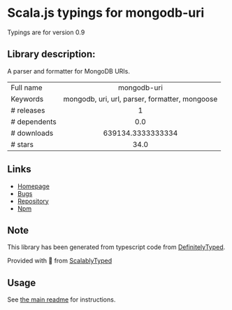 
# Scala.js typings for mongodb-uri

Typings are for version 0.9

## Library description:
A parser and formatter for MongoDB URIs.

|                    |                 |
| ------------------ | :-------------: |
| Full name          | mongodb-uri |
| Keywords           | mongodb, uri, url, parser, formatter, mongoose |
| # releases         | 1 |
| # dependents       | 0.0 |
| # downloads        | 639134.3333333334 |
| # stars            | 34.0 |

## Links
- [Homepage](https://github.com/mongolab/mongodb-uri-node)
- [Bugs](https://github.com/mongolab/mongodb-uri-node/issues)
- [Repository](https://github.com/mongolab/mongodb-uri-node)
- [Npm](https://www.npmjs.com/package/mongodb-uri)
    


## Note
This library has been generated from typescript code from [DefinitelyTyped](https://definitelytyped.org).

Provided with :purple_heart: from [ScalablyTyped](https://github.com/oyvindberg/ScalablyTyped)

## Usage
See [the main readme](../../readme.md) for instructions.


